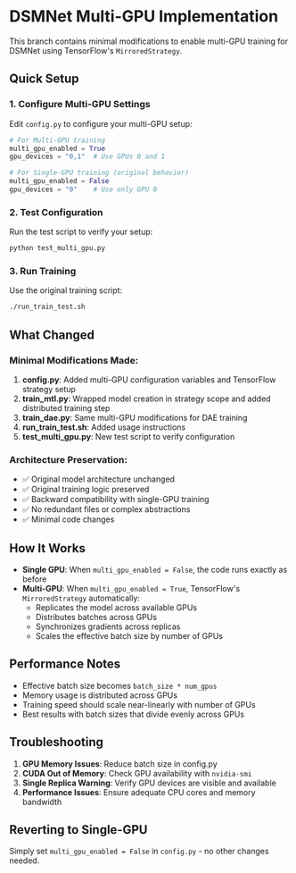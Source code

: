 # DSMNet Multi-GPU Implementation

This branch contains minimal modifications to enable multi-GPU training for DSMNet using TensorFlow's `MirroredStrategy`.

## Quick Setup

### 1. Configure Multi-GPU Settings

Edit `config.py` to configure your multi-GPU setup:

```python
# For Multi-GPU training
multi_gpu_enabled = True
gpu_devices = "0,1"  # Use GPUs 0 and 1

# For Single-GPU training (original behavior)
multi_gpu_enabled = False
gpu_devices = "0"    # Use only GPU 0
```

### 2. Test Configuration

Run the test script to verify your setup:

```bash
python test_multi_gpu.py
```

### 3. Run Training

Use the original training script:

```bash
./run_train_test.sh
```

## What Changed

### Minimal Modifications Made:

1. **config.py**: Added multi-GPU configuration variables and TensorFlow strategy setup
2. **train_mtl.py**: Wrapped model creation in strategy scope and added distributed training step
3. **train_dae.py**: Same multi-GPU modifications for DAE training
4. **run_train_test.sh**: Added usage instructions
5. **test_multi_gpu.py**: New test script to verify configuration

### Architecture Preservation:

- ✅ Original model architecture unchanged
- ✅ Original training logic preserved
- ✅ Backward compatibility with single-GPU training
- ✅ No redundant files or complex abstractions
- ✅ Minimal code changes

## How It Works

- **Single GPU**: When `multi_gpu_enabled = False`, the code runs exactly as before
- **Multi-GPU**: When `multi_gpu_enabled = True`, TensorFlow's `MirroredStrategy` automatically:
  - Replicates the model across available GPUs
  - Distributes batches across GPUs
  - Synchronizes gradients across replicas
  - Scales the effective batch size by number of GPUs

## Performance Notes

- Effective batch size becomes `batch_size * num_gpus`
- Memory usage is distributed across GPUs
- Training speed should scale near-linearly with number of GPUs
- Best results with batch sizes that divide evenly across GPUs

## Troubleshooting

1. **GPU Memory Issues**: Reduce batch size in config.py
2. **CUDA Out of Memory**: Check GPU availability with `nvidia-smi`
3. **Single Replica Warning**: Verify GPU devices are visible and available
4. **Performance Issues**: Ensure adequate CPU cores and memory bandwidth

## Reverting to Single-GPU

Simply set `multi_gpu_enabled = False` in `config.py` - no other changes needed.
